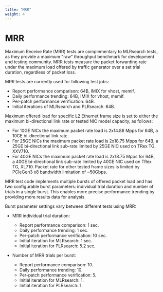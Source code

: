 ```yaml
---
title: "MRR"
weight: 4
---
```


# MRR

Maximum Receive Rate (MRR) tests are complementary to MLRsearch tests,
as they provide a maximum "raw" throughput benchmark for development and
testing community. MRR tests measure the packet forwarding rate under
the maximum load offered by traffic generator over a set trial duration,
regardless of packet loss.

MRR tests are currently used for following test jobs:

- Report performance comparison: 64B, IMIX for vhost, memif.
- Daily performance trending: 64B, IMIX for vhost, memif.
- Per-patch performance verification: 64B.
- Initial iterations of MLRsearch and PLRsearch: 64B.

Maximum offered load for specific L2 Ethernet frame size is set to
either the maximum bi-directional link rate or tested NIC model
capacity, as follows:

- For 10GE NICs the maximum packet rate load is 2x14.88 Mpps for 64B, a
  10GE bi-directional link rate.
- For 25GE NICs the maximum packet rate load is 2x18.75 Mpps for 64B, a
  25GE bi-directional link sub-rate limited by 25GE NIC used on TRex TG,
  XXV710.
- For 40GE NICs the maximum packet rate load is 2x18.75 Mpps for 64B, a
  40GE bi-directional link sub-rate limited by 40GE NIC used on TRex
  TG, XL710. Packet rate for other tested frame sizes is limited by
  PCIeGen3 x8 bandwidth limitation of ~50Gbps.

MRR test code implements multiple bursts of offered packet load and has
two configurable burst parameters: individual trial duration and number
of trials in a single burst. This enables more precise performance
trending by providing more results data for analysis.

Burst parameter settings vary between different tests using MRR:

- MRR individual trial duration:

  - Report performance comparison: 1 sec.
  - Daily performance trending: 1 sec.
  - Per-patch performance verification: 10 sec.
  - Initial iteration for MLRsearch: 1 sec.
  - Initial iteration for PLRsearch: 5.2 sec.

- Number of MRR trials per burst:

  - Report performance comparison: 10.
  - Daily performance trending: 10.
  - Per-patch performance verification: 5.
  - Initial iteration for MLRsearch: 1.
  - Initial iteration for PLRsearch: 1.
